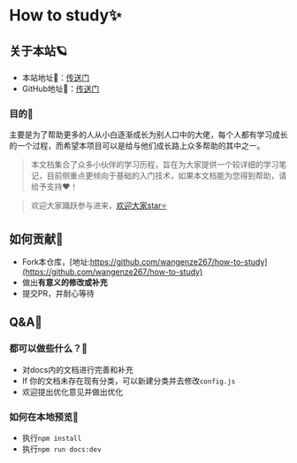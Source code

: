# How to study✨



## 关于本站🪐

- 本站地址🔗：[传送门](http://blog.nedwang.cn/) 
- GitHub地址🔗：[传送门](https://github.com/wangenze267/how-to-study)

### 目的📇
主要是为了帮助更多的人从小白逐渐成长为别人口中的大佬，每个人都有学习成长的一个过程，而希望本项目可以是给与他们成长路上众多帮助的其中之一。




>本文档集合了众多小伙伴的学习历程，旨在为大家提供一个较详细的学习笔记，目前侧重点更倾向于基础的入门技术，如果本文档能为您得到帮助，请给予支持❤️！ 



> 欢迎大家踊跃参与进来，[欢迎大家star⭐](https://github.com/wangenze267/how-to-study)

## 如何贡献🚕

- Fork本仓库，[地址:https://github.com/wangenze267/how-to-study](https://github.com/wangenze267/how-to-study)
- 做出**有意义的修改或补充**
- 提交PR，并耐心等待
## Q&A📖
### 都可以做些什么？💭
- 对docs内的文档进行完善和补充
- If 你的文档未存在现有分类，可以新建分类并去修改`config.js`
- 欢迎提出优化意见并做出优化
### 如何在本地预览🧭
- 执行`npm install`
- 执行`npm run docs:dev`